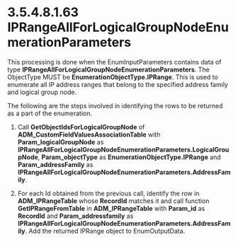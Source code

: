 <html dir="LTR" xmlns:mshelp="http://msdn.microsoft.com/mshelp" xmlns:ddue="http://ddue.schemas.microsoft.com/authoring/2003/5" xmlns:xlink="http://www.w3.org/1999/xlink" xmlns:tool="http://www.microsoft.com/tooltip">
 <body>
 <div id="header">
 <h1 class="heading">3.5.4.8.1.63 IPRangeAllForLogicalGroupNodeEnumerationParameters</h1>
 </div>
 <div id="mainSection">
 <div id="mainBody">
 <div id="allHistory" class="saveHistory"></div>
 <div id="sectionSection0" class="section" name="collapseableSection">
 

<p>This processing is done when the EnumInputParameters
contains data of type <b>IPRangeAllForLogicalGroupNodeEnumerationParameters</b>.
The ObjectType MUST be <b>EnumerationObjectType.IPRange</b>. This is used to
enumerate all IP address ranges that belong to the specified address family and
logical group node. </p>

<p>The following are the steps involved in identifying the rows
to be returned as a part of the enumeration.</p>

<ol><li><p><span> </span>Call <b>GetObjectIdsForLogicalGroupNode</b>
of <b>ADM_CustomFieldValuesAssociationTable</b> with <b>Param_logicalGroupNode</b>
as <b>IPRangeAllForLogicalGroupNodeEnumerationParameters.LogicalGroupNode</b>, <b>Param_objectType</b>
as <b>EnumerationObjectType.IPRange</b> and <b>Param_addressFamily</b> as <b>IPRangeAllForLogicalGroupNodeEnumerationParameters.AddressFamily</b>.
</p>

</li><li><p><span> </span>For each Id
obtained from the previous call, identify the row in <b>ADM_IPRangeTable</b>
whose <b>RecordId</b> matches it and call function <b>GetIPRangeFromTable</b>
in <b>ADM_IPRangeTable</b> with <b>Param_id</b> as <b>RecordId</b> and <b>Param_addressfamily</b>
as <b>IPRangeAllForLogicalGroupNodeEnumerationParameters.AddressFamily</b>. Add
the returned IPRange object to EnumOutputData. </p>

</li></ol>
 </div>
 </div>
 </div>
 </body>
</html>